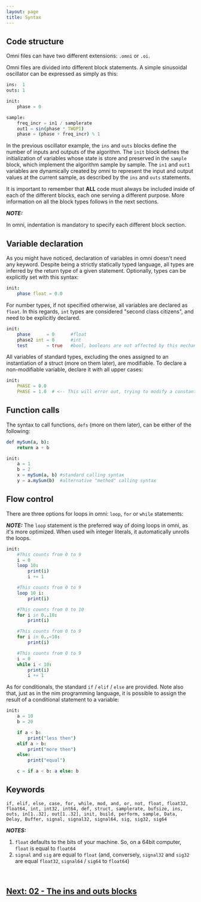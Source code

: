 ```yaml
---
layout: page
title: Syntax
---
```


## Code structure

Omni files can have two different extensions: `.omni` or `.oi`.

Omni files are divided into different block statements. A simple sinusoidal oscillator can be expressed as simply as this:

```nim
ins:  1
outs: 1

init:
    phase = 0

sample:
    freq_incr = in1 / samplerate
    out1 = sin(phase * TWOPI)
    phase = (phase + freq_incr) % 1
```

In the previous oscillator example, the `ins` and `outs` blocks define the number of inputs and outputs of the algorithm. The `init` block defines the initialization of variables whose state is store and preserved in the `sample` block, which implement the algorithm sample by sample. The `in1` and `out1` variables are dynamically created by omni to represent the input and output values at the current sample, as described by the `ins` and `outs` statements.

It is important to remember that **ALL** code must always be included inside of each of the different blocks, each one serving a different purpose.
More information on all the block types follows in the next sections.

**_NOTE:_**

In omni, indentation is mandatory to specify each different block section.

## Variable declaration

As you might have noticed, declaration of variables in omni doesn't need any keyword. Despite being a strictly statically typed language, all types are inferred by the return type of a given statement. Optionally, types can be explicitly set with this syntax:

```nim
init:
    phase float = 0.0
```

For number types, if not specified otherwise, all variables are declared as `float`. In this regards, `int` types are considered "second class citizens", and need to be explicitly declared.

```nim
init:
    phase      = 0      #float
    phase2 int = 0      #int
    test       = true   #bool, booleans are not affected by this mechanism
```

All variables of standard types, excluding the ones assigned to an instantiation of a struct (more on them later), are modifiable. To declare a non-modifiable variable, declare it with all upper cases:


```nim
init:
    PHASE = 0.0
    PHASE = 1.0  # <-- This will error out, trying to modify a constant variable
```

## Function calls

The syntax to call functions, `defs` (more on them later),  can be either of the following:

```nim
def mySum(a, b):
    return a + b

init:
    a = 1
    b = 2
    x = mySum(a, b) #standard calling syntax
    y = a.mySum(b)  #alternative "method" calling syntax
```

## Flow control

There are three options for loops in omni: `loop`, `for` or `while` statements:

**_NOTE:_**
The `loop` statement is the preferred way of doing loops in omni, as it's more optimized. When used wih integer literals, it automatically unrolls the loops.

```nim
init:
    #This counts from 0 to 9
    i = 0
    loop 10:
        print(i)
        i += 1

    #This counts from 0 to 9
    loop 10 i:
        print(i)  

    #This counts from 0 to 10
    for i in 0..10:
        print(i)

    #This counts from 0 to 9
    for i in 0..<10:
        print(i)

    #This counts from 0 to 9
    i = 0
    while i < 10:
        print(i)
        i += 1
```

As for conditionals, the standard `if` / `elif` / `else` are provided. Note also that, just as in the nim programming language, it is possible to assign the result of a conditional statement to a variable:

```nim
init:
    a = 10
    b = 20

    if a < b:
        print("less then")
    elif a > b:
        print("more then")
    else:
        print("equal")

    c = if a < b: a else: b
```

## Keywords

```if, elif, else, case, for, while, mod, and, or, not, float, float32, float64, int, int32, int64, def, struct, samplerate, bufsize, ins, outs, in[1..32], out[1..32], init, build, perform, sample, Data, Delay, Buffer, signal, signal32, signal64, sig, sig32, sig64```

**_NOTES:_** 

1. `float` defaults to the bits of your machine. So, on a 64bit computer, `float` is equal to `float64`
2. `signal` and `sig` are equal to `float` (and, conversely, `signal32` and `sig32` are equal `float32`, `signal64` / `sig64` to `float64`)

<br>

## [Next: 02 - The ins and outs blocks](02_ins_outs.md)